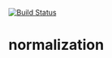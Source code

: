 [![Build Status](https://travis-ci.com/Nerator/normalization.svg?token=EzF24kWvujmUqHd16hXz&branch=master)](https://travis-ci.com/Nerator/normalization)

# normalization